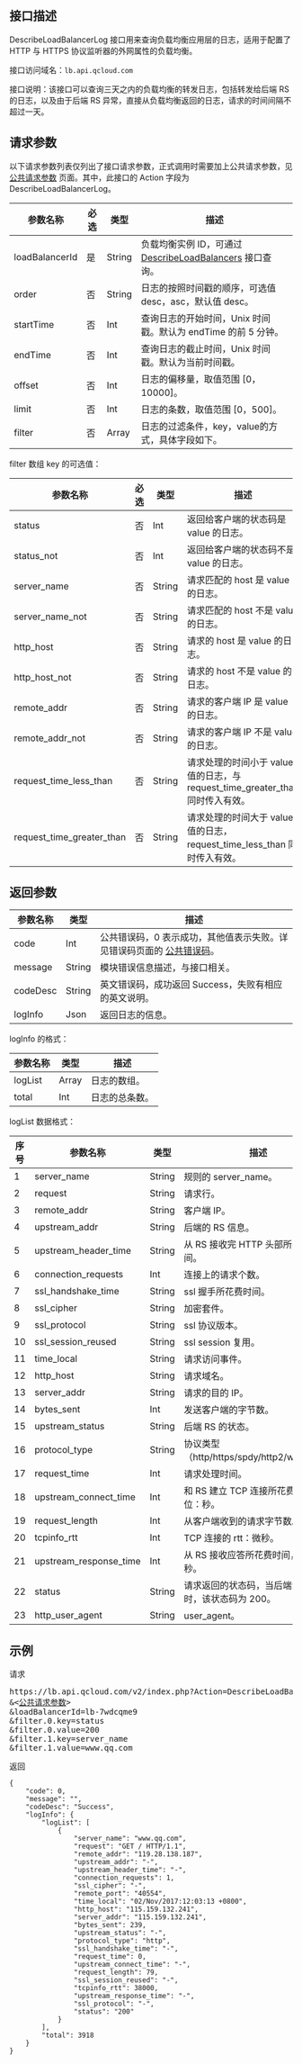 ## 接口描述
DescribeLoadBalancerLog 接口用来查询负载均衡应用层的日志，适用于配置了 HTTP 与 HTTPS 协议监听器的外网属性的负载均衡。
 
接口访问域名：`lb.api.qcloud.com`

接口说明：该接口可以查询三天之内的负载均衡的转发日志，包括转发给后端 RS 的日志，以及由于后端 RS 异常，直接从负载均衡返回的日志，请求的时间间隔不超过一天。

## 请求参数

 以下请求参数列表仅列出了接口请求参数，正式调用时需要加上公共请求参数，见 [公共请求参数](http://tce.fsphere.cn/document/api/214/4183) 页面。其中，此接口的 Action 字段为 DescribeLoadBalancerLog。
 
|参数名称|必选|类型|描述|
|-|-|-|-|
|loadBalancerId|是|String|负载均衡实例 ID，可通过 <a href="http://tce.fsphere.cn/document/api/214/1261" title="DescribeLoadBalancers">DescribeLoadBalancers</a> 接口查询。|
|order|否|String|日志的按照时间戳的顺序，可选值 desc，asc，默认值 desc。|
|startTime|否|Int|查询日志的开始时间，Unix 时间戳。默认为 endTime 的前 5 分钟。|
|endTime|否|Int|查询日志的截止时间，Unix 时间戳。默认为当前时间戳。|
|offset|否|Int|日志的偏移量，取值范围 [0，10000]。|
|limit|否|Int|日志的条数，取值范围 [0，500]。|
|filter|否|Array|日志的过滤条件，key，value的方式，具体字段如下。|


filter 数组 key 的可选值：

|参数名称|必选|类型|描述|
|-|-|-|-|
|status|否|Int|返回给客户端的状态码是 value 的日志。|
|status_not|否|Int|返回给客户端的状态码不是 value 的日志。|
|server_name|否|String|请求匹配的 host 是 value 的日志。|
|server_name_not|否|String|请求匹配的 host 不是 value 的日志。|
|http_host|否|String|请求的 host 是 value 的日志。|
|http_host_not|否|String|请求的 host 不是 value 的日志。|
|remote_addr|否|String|请求的客户端 IP 是 value 的日志。|
|remote_addr_not|否|String|请求的客户端 IP 不是 value 的日志。|
|request_time_less_than|否|String|请求处理的时间小于 value 值的日志，与 request_time_greater_than 同时传入有效。|
|request_time_greater_than|否|String|请求处理的时间大于 value 值的日志，request_time_less_than 同时传入有效。|




## 返回参数
 
 
|参数名称|类型|描述|
|-------|---|---------------|
|code|Int|公共错误码，0 表示成功，其他值表示失败。详见错误码页面的 [公共错误码](http://tce.fsphere.cn/document/api/214/1530)。|
|message|String|模块错误信息描述，与接口相关。|
|codeDesc|String|英文错误码，成功返回 Success，失败有相应的英文说明。|
|logInfo|Json|返回日志的信息。|

logInfo 的格式：

|参数名称|类型|描述|
|-|-|-|
|logList|Array|日志的数组。|
|total|Int|日志的总条数。|

logList 数据格式：

|序号|参数名称|类型|描述|
|-|-------|---|---------------|
| 1 | server_name |String| 规则的 server_name。 |
| 2 | request | String| 请求行。 |
| 3  | remote_addr | String| 客户端 IP。 |
| 4  | upstream_addr | String| 后端的 RS 信息。 |
| 5  | upstream_header_time | String| 从 RS 接收完 HTTP 头部所花费时间。 |
| 6  | connection_requests | Int| 连接上的请求个数。 |
| 7  | ssl_handshake_time|String|ssl 握手所花费时间。 |
| 8  | ssl_cipher| String|加密套件。|
| 9  | ssl_protocol	|String| ssl 协议版本。 |
| 10 | ssl_session_reused |String| ssl session 复用。|	
| 11|time_local|String|请求访问事件。|
| 12 |http_host|String|请求域名。|
| 13 |server_addr|String|请求的目的 IP。|
| 14 |bytes_sent|Int|发送客户端的字节数。|
| 15 |upstream_status|String|后端 RS 的状态。|
| 16 |protocol_type|String|协议类型（http/https/spdy/http2/ws/wss）。|
| 17 |request_time|Int| 请求处理时间。|
| 18 |upstream_connect_time|Int| 和 RS 建立 TCP 连接所花费时间，单位：秒。|
| 19 |request_length|Int| 从客户端收到的请求字节数。|
| 20 |tcpinfo_rtt|Int| TCP 连接的 rtt：微秒。|
| 21 |upstream_response_time|Int| 从 RS 接收应答所花费时间，单位：秒。|
|22|status|String| 请求返回的状态码，当后端没有机器时，该状态码为 200。|
|23|http_user_agent|String|user_agent。 |



## 示例
 
请求
<pre>
https://lb.api.qcloud.com/v2/index.php?Action=DescribeLoadBalancerLog
&<<a href="http://tce.fsphere.cn/doc/api/229/6976">公共请求参数</a>>
&loadBalancerId=lb-7wdcqme9
&filter.0.key=status
&filter.0.value=200
&filter.1.key=server_name
&filter.1.value=www.qq.com
</pre>
返回
```
{
    "code": 0,
    "message": "",
    "codeDesc": "Success",
    "logInfo": {
        "logList": [
            {
                "server_name": "www.qq.com",
                "request": "GET / HTTP/1.1",
                "remote_addr": "119.28.138.187",
                "upstream_addr": "-",
                "upstream_header_time": "-",
                "connection_requests": 1,
                "ssl_cipher": "-",
                "remote_port": "40554",
                "time_local": "02/Nov/2017:12:03:13 +0800",
                "http_host": "115.159.132.241",
                "server_addr": "115.159.132.241",
                "bytes_sent": 239,
                "upstream_status": "-",
                "protocol_type": "http",
                "ssl_handshake_time": "-",
                "request_time": 0,
                "upstream_connect_time": "-",
                "request_length": 79,
                "ssl_session_reused": "-",
                "tcpinfo_rtt": 38000,
                "upstream_response_time": "-",
                "ssl_protocol": "-",
                "status": "200"
            }
        ],
        "total": 3918
    }
}

```
